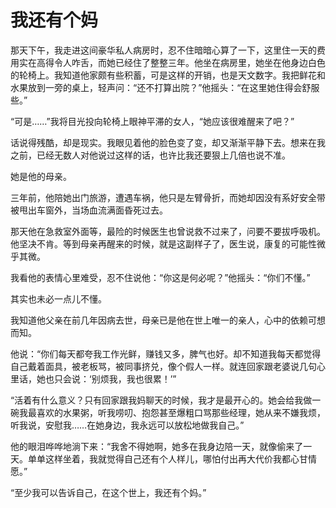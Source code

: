 # 我还有个妈

那天下午，我走进这间豪华私人病房时，忍不住暗暗心算了一下，这里住一天的费用实在高得令人咋舌，而她已经住了整整三年。他坐在病房里，她坐在他身边白色的轮椅上。我知道他家颇有些积蓄，可是这样的开销，也是天文数字。我把鲜花和水果放到一旁的桌上，轻声问：“还不打算出院？”他摇头：“在这里她住得会舒服些。” 

“可是……”我将目光投向轮椅上眼神平滞的女人，“她应该很难醒来了吧？” 

话说得残酷，却是现实。我眼见着他的脸色变了变，却又渐渐平静下去。想来在我之前，已经无数人对他说过这样的话，也许比我还要狠上几倍也说不准。 

她是他的母亲。 

三年前，他陪她出门旅游，遭遇车祸，他只是左臂骨折，而她却因没有系好安全带被甩出车窗外，当场血流满面昏死过去。 

那天他在急救室外面等，最险的时候医生也曾说救不过来了，问要不要拔呼吸机。他坚决不肯。等到母亲再醒来的时候，就是这副样子了，医生说，康复的可能性微乎其微。 

我看他的表情心里难受，忍不住说他：“你这是何必呢？”他摇头：“你们不懂。” 

其实也未必一点儿不懂。 

我知道他父亲在前几年因病去世，母亲已是他在世上唯一的亲人，心中的依赖可想而知。 

他说：“你们每天都夸我工作光鲜，赚钱又多，脾气也好。却不知道我每天都觉得自己戴着面具，被老板骂，被同事挤兑，像个假人一样。就连回家跟老婆说几句心里话，她也只会说：‘别烦我，我也很累！’” 

“活着有什么意义？只有回家跟我妈聊天的时候，我才是最开心的。她会给我做一碗我最喜欢的水果粥，听我唠叨、抱怨甚至爆粗口骂那些经理，她从来不嫌我烦，听我说，安慰我……在她身边，我永远可以放松地做我自己。” 

他的眼泪哗哗地淌下来：“我舍不得她啊，她多在我身边陪一天，就像偷来了一天。单单这样坐着，我就觉得自己还有个人样儿，哪怕付出再大代价我都心甘情愿。” 

“至少我可以告诉自己，在这个世上，我还有个妈。”